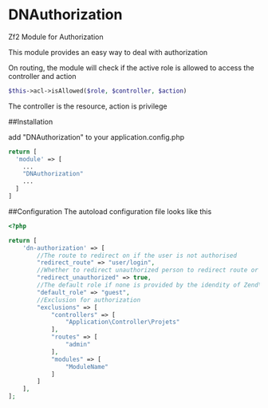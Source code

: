 # DNAuthorization
Zf2 Module for Authorization

This module provides an easy way to deal with authorization

On routing, the module will check if the active role is allowed to access the controller and action

```php
$this->acl->isAllowed($role, $controller, $action)
```

The controller is the resource, action is privilege

##Installation

add "DNAuthorization" to your application.config.php

```php
return [
  'module' => [
    ...
    "DNAuthorization"
    ...
  ]
]
```

##Configuration
The autoload configuration file looks like this

```php
<?php

return [
    'dn-authorization' => [
        //The route to redirect on if the user is not authorised
        "redirect_route" => "user/login",
        //Whether to redirect unauthorized person to redirect route or not
        "redirect_unauthorized" => true,
        //The default role if none is provided by the idendity of Zend\Authentication\AuthenticationService
        "default_role" => "guest",
        //Exclusion for authorization
        "exclusions" => [
            "controllers" => [
                "Application\Controller\Projets"
            ],
            "routes" => [
                "admin"
            ],
            "modules" => [
                "ModuleName"
            ]
        ]
    ],
];
```

